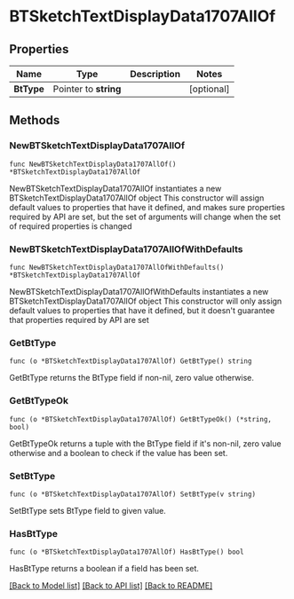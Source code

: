 # BTSketchTextDisplayData1707AllOf

## Properties

Name | Type | Description | Notes
------------ | ------------- | ------------- | -------------
**BtType** | Pointer to **string** |  | [optional] 

## Methods

### NewBTSketchTextDisplayData1707AllOf

`func NewBTSketchTextDisplayData1707AllOf() *BTSketchTextDisplayData1707AllOf`

NewBTSketchTextDisplayData1707AllOf instantiates a new BTSketchTextDisplayData1707AllOf object
This constructor will assign default values to properties that have it defined,
and makes sure properties required by API are set, but the set of arguments
will change when the set of required properties is changed

### NewBTSketchTextDisplayData1707AllOfWithDefaults

`func NewBTSketchTextDisplayData1707AllOfWithDefaults() *BTSketchTextDisplayData1707AllOf`

NewBTSketchTextDisplayData1707AllOfWithDefaults instantiates a new BTSketchTextDisplayData1707AllOf object
This constructor will only assign default values to properties that have it defined,
but it doesn't guarantee that properties required by API are set

### GetBtType

`func (o *BTSketchTextDisplayData1707AllOf) GetBtType() string`

GetBtType returns the BtType field if non-nil, zero value otherwise.

### GetBtTypeOk

`func (o *BTSketchTextDisplayData1707AllOf) GetBtTypeOk() (*string, bool)`

GetBtTypeOk returns a tuple with the BtType field if it's non-nil, zero value otherwise
and a boolean to check if the value has been set.

### SetBtType

`func (o *BTSketchTextDisplayData1707AllOf) SetBtType(v string)`

SetBtType sets BtType field to given value.

### HasBtType

`func (o *BTSketchTextDisplayData1707AllOf) HasBtType() bool`

HasBtType returns a boolean if a field has been set.


[[Back to Model list]](../README.md#documentation-for-models) [[Back to API list]](../README.md#documentation-for-api-endpoints) [[Back to README]](../README.md)


